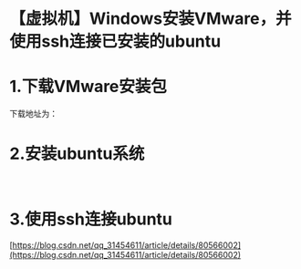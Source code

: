 # 【虚拟机】Windows安装VMware，并使用ssh连接已安装的ubuntu


# 1.下载VMware安装包

下载地址为：

# 2.安装ubuntu系统

 

# 3.使用ssh连接ubuntu

[https://blog.csdn.net/qq_31454611/article/details/80566002](https://blog.csdn.net/qq_31454611/article/details/80566002)

